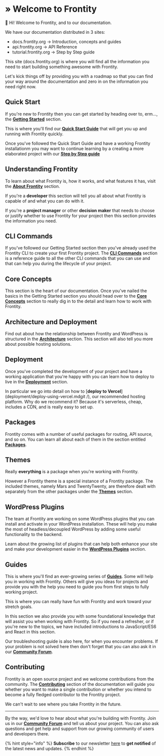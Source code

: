 # » Welcome to Frontity

**👋** Hi! Welcome to Frontity, and to our documentation. 

We have our documentation distributed in 3 sites:

- docs.frontity.org → Introduction, concepts and guides
- api.frontity.org → API Reference
- tutorial.frontity.org → Step by Step guide

This site (docs.frontity.org) is where you will find all the information you need to start building something awesome with Frontity.

Let's kick things off by providing you with a roadmap so that you can find your way around the documentation and zero in on the information you need right now.

## **Quick Start**

If you're new to Frontity then you can get started by heading over to, erm..., the [**Getting Started**](getting-started/) section.

This is where you'll find our [**Quick Start Guide**](getting-started/quick-start-guide.md) that will get you up and running with Frontity quickly. 

Once you've followed the Quick Start Guide and have a working Frontity installationm you may want to continue learning by a creating a more elaborated project with our **[Step by Step guide](tutorial.frontity.org)** 


## **Understanding Frontity**

To learn about what Frontity is, how it works, and what features it has, visit the
[**About Frontity**](about/) section.

If you're a **developer** this section will tell you all about what Frontity is capable of and what you can do with it.

If you're a **project manager** or other **decision maker** that needs to choose or justify whether to use Frontity for your project then this section provides the information you need.


## **CLI Commands**

If you've followed our Getting Started section then you've already used the Frontity CLI to create your first Frontity project. The [**CLI Commands**](frontity-cli/) section is a reference guide to all the other CLI commands that you can use and that can help you during the lifecycle of your project.

## **Core Concepts**

This section is the heart of our documentation. Once you've nailed the basics in the Getting Started section you should head over to the [**Core Concepts**](learning-frontity/) section to really dig in to the detail and learn how to work with Frontity.

## **Architecture and Deployment**

Find out about how the relationship between Frontity and WordPress is structured in the [**Architecture**](architecture.md/) section. This section will also tell you more about possible hosting solutions.

## **Deployment**

Once you've completed the development of your project and have a working application that you're happy with you can learn how to deploy to live in the [**Deployment**](deployment/) section.

In particular we go into detail on how to [**deploy to Vercel**](deployment/deploy-using-vercel.mdgit /), our recommended hosting platform. Why do we recommend it? Because it's serverless, cheap, includes a CDN, and is really easy to set up.

## **Packages**

Frontity comes with a number of useful packages for routing, API source, and so on. You can learn all about each of them in the section entitled [**Packages**](api-reference-1/).

## **Themes**

Really **everything** is a package when you're working with Frontity.

However a Frontity theme is a special instance of a Frontity package. The included themes, namely Mars and TwentyTwenty, are therefore dealt with separately from the other packages under the [**Themes**](frontity-themes/) section.

## **WordPress Plugins**

The team at Frontity are working on some WordPress plugins that you can install and activate in your WordPress installation. These will help you make the most of headless/decoupled WordPress by adding some useful functionality to the backend.

Learn about the growing list of plugins that can help both enhance your site and make your development easier in the [**WordPress Plugins**](frontity-plugins/) section.

## **Guides**

This is where you'll find an ever-growing series of [**Guides**](guides/). Some will help you in working with Frontity. Others will give you ideas for projects and provide you with the help you need to guide you from first steps to fully working project.

This is where you can really have fun with Frontity and work toward your stretch goals.

In this section we also provide you with some foundational knowledge that will assist you when working with Frontity. So if you need a refresher, or if you're new to the topics, we have included introductions to JavaScript/ES6 and React in this section.

Our troubleshooting guide is also here, for when you encounter problems. If your problem is not solved here then don't forget that you can also ask it in our [**Community Forum**](https://community.frontity.org).


## **Contributing**

Frontity is an open source project and we welcome contributions from the community. The [**Contributing**](contributing/) section of the documentation will guide you whether you want to make a single contribution or whether you intend to become a fully fledged contributor to the Frontity project.

We can't wait to see where you take Frontity in the future.


___


By the way, we'd love to hear about what you're building with Frontity. Join us in our [**Community Forum**](https://community.frontity.org) and tell us about your project. You can also ask questions and get help and support from our growing community of users and developers there.

{% hint style="info" %}
**Subscribe** to our newsletter [here](https://frontity.org/#newsletter) to **get notified** of the latest news and updates.
{% endhint %}

